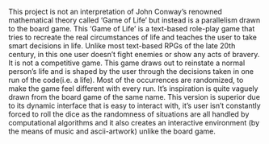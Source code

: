 This project is not an interpretation of John Conway’s renowned mathematical theory called ‘Game of Life’ but instead is a parallelism drawn to the board game. This ‘Game of Life’ is a text-based role-play game that tries to recreate the real circumstances of life and teaches the user to take smart decisions in life. Unlike most text-based RPGs of the late 20th century, in this one user doesn’t fight enemies or show any acts of bravery. It is not a competitive game. This game draws out to reinstate a normal person’s life and is shaped by the user through the decisions taken in one run of the code(i.e. a life). Most of the occurrences are randomized, to make the game feel different with every run. It’s inspiration is quite vaguely drawn from the board game of the same name. This version is superior due to its dynamic interface that is easy to interact with, it’s user isn’t constantly forced to roll the dice as the randomness of situations are all handled by computational algorithms and it also creates an interactive environment (by the means of music and ascii-artwork) unlike the board game.
